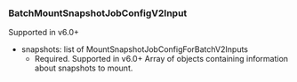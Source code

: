 ### BatchMountSnapshotJobConfigV2Input
Supported in v6.0+

- snapshots: list of MountSnapshotJobConfigForBatchV2Inputs
  - Required. Supported in v6.0+
Array of objects containing information about snapshots to mount.
